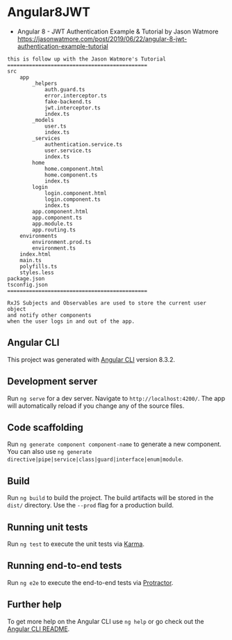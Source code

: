 # Angular8JWT
- Angular 8 - JWT Authentication Example & Tutorial by Jason Watmore
https://jasonwatmore.com/post/2019/06/22/angular-8-jwt-authentication-example-tutorial

```
this is follow up with the Jason Watmore's Tutorial
=============================================
src
    app
        _helpers
            auth.guard.ts
            error.interceptor.ts
            fake-backend.ts
            jwt.interceptor.ts
            index.ts
        _models
            user.ts
            index.ts
        _services
            authentication.service.ts
            user.service.ts
            index.ts
        home
            home.component.html
            home.component.ts
            index.ts
        login
            login.component.html
            login.component.ts
            index.ts
        app.component.html
        app.component.ts
        app.module.ts
        app.routing.ts
    environments
        environment.prod.ts
        environment.ts
    index.html
    main.ts
    polyfills.ts
    styles.less
package.json
tsconfig.json
=============================================
```
```
RxJS Subjects and Observables are used to store the current user object 
and notify other components 
when the user logs in and out of the app. 
```

## Angular CLI
This project was generated with [Angular CLI](https://github.com/angular/angular-cli) version 8.3.2.

## Development server

Run `ng serve` for a dev server. Navigate to `http://localhost:4200/`. The app will automatically reload if you change any of the source files.

## Code scaffolding

Run `ng generate component component-name` to generate a new component. You can also use `ng generate directive|pipe|service|class|guard|interface|enum|module`.

## Build

Run `ng build` to build the project. The build artifacts will be stored in the `dist/` directory. Use the `--prod` flag for a production build.

## Running unit tests

Run `ng test` to execute the unit tests via [Karma](https://karma-runner.github.io).

## Running end-to-end tests

Run `ng e2e` to execute the end-to-end tests via [Protractor](http://www.protractortest.org/).

## Further help

To get more help on the Angular CLI use `ng help` or go check out the [Angular CLI README](https://github.com/angular/angular-cli/blob/master/README.md).
